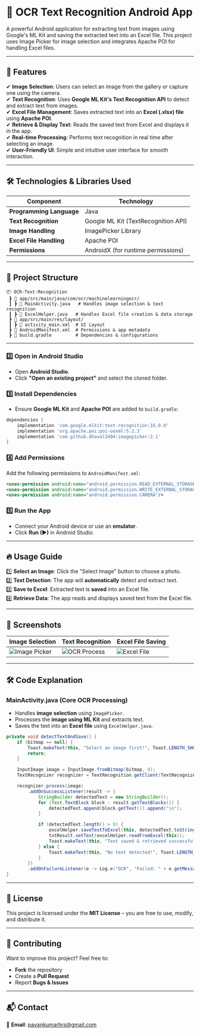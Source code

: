 # 📌 OCR Text Recognition Android App
A powerful Android application for extracting text from images using Google's ML Kit and saving the extracted text into an Excel file. This project uses Image Picker for image selection and integrates Apache POI for handling Excel files.

---

## 🚀 Features
✔ **Image Selection**: Users can select an image from the gallery or capture one using the camera.  
✔ **Text Recognition**: Uses **Google ML Kit's Text Recognition API** to detect and extract text from images.  
✔ **Excel File Management**: Saves extracted text into an **Excel (.xlsx) file** using **Apache POI**.  
✔ **Retrieve & Display Text**: Reads the saved text from Excel and displays it in the app.  
✔ **Real-time Processing**: Performs text recognition in real time after selecting an image.  
✔ **User-Friendly UI**: Simple and intuitive user interface for smooth interaction.  

---

## 🛠 Technologies & Libraries Used
| **Component**      | **Technology**  |
|-------------------|----------------|
| **Programming Language** | Java |
| **Text Recognition** | Google ML Kit (TextRecognition API) |
| **Image Handling** | ImagePicker Library |
| **Excel File Handling** | Apache POI |
| **Permissions** | AndroidX (for runtime permissions) |

---

## 📂 Project Structure
```
📦 OCR-Text-Recognition
 ┣ 📂 app/src/main/java/com/ocr/machinelearningocr/
 ┃ ┣ 📜 MainActivity.java   # Handles image selection & text recognition
 ┃ ┣ 📜 ExcelHelper.java   # Handles Excel file creation & data storage
 ┣ 📂 app/src/main/res/layout/
 ┃ ┣ 📜 activity_main.xml  # UI Layout
 ┣ 📜 AndroidManifest.xml  # Permissions & app metadata
 ┣ 📜 build.gradle         # Dependencies & configurations
```

---


### **2️⃣ Open in Android Studio**
- Open **Android Studio**.
- Click **"Open an existing project"** and select the cloned folder.

### **3️⃣ Install Dependencies**
- Ensure **Google ML Kit** and **Apache POI** are added to `build.gradle`:
```gradle
dependencies {
    implementation 'com.google.mlkit:text-recognition:16.0.0'
    implementation 'org.apache.poi:poi-ooxml:5.2.3'
    implementation 'com.github.dhaval2404:imagepicker:2.1'
}
```

### **4️⃣ Add Permissions**
Add the following permissions to `AndroidManifest.xml`:
```xml
<uses-permission android:name="android.permission.READ_EXTERNAL_STORAGE"/>
<uses-permission android:name="android.permission.WRITE_EXTERNAL_STORAGE"/>
<uses-permission android:name="android.permission.CAMERA"/>
```

### **5️⃣ Run the App**
- Connect your Android device or use an **emulator**.
- Click **Run (▶)** in Android Studio.

---

## 🔥 Usage Guide
1️⃣ **Select an Image**: Click the "Select Image" button to choose a photo.  
2️⃣ **Text Detection**: The app will **automatically** detect and extract text.  
3️⃣ **Save to Excel**: Extracted text is **saved** into an Excel file.  
4️⃣ **Retrieve Data**: The app reads and displays saved text from the Excel file.  

---

## 📸 Screenshots
| **Image Selection** | **Text Recognition** | **Excel File Saving** |
|--------------------|--------------------|--------------------|
| ![Image Picker](https://via.placeholder.com/300) | ![OCR Process](https://via.placeholder.com/300) | ![Excel File](https://via.placeholder.com/300) |

---

## 🛠 Code Explanation
### **MainActivity.java (Core OCR Processing)**
- Handles **image selection** using `ImagePicker`.
- Processes the **image using ML Kit** and extracts text.
- Saves the text into an **Excel file** using `ExcelHelper.java`.

```java
private void detectTextAndSave() {
    if (bitmap == null) {
        Toast.makeText(this, "Select an image first!", Toast.LENGTH_SHORT).show();
        return;
    }

    InputImage image = InputImage.fromBitmap(bitmap, 0);
    TextRecognizer recognizer = TextRecognition.getClient(TextRecognizerOptions.DEFAULT_OPTIONS);

    recognizer.process(image)
        .addOnSuccessListener(result -> {
            StringBuilder detectedText = new StringBuilder();
            for (Text.TextBlock block : result.getTextBlocks()) {
                detectedText.append(block.getText()).append("\n");
            }

            if (detectedText.length() > 0) {
                excelHelper.saveTextToExcel(this, detectedText.toString());
                txtResult.setText(excelHelper.readFromExcel(this));
                Toast.makeText(this, "Text saved & retrieved successfully!", Toast.LENGTH_SHORT).show();
            } else {
                Toast.makeText(this, "No text detected!", Toast.LENGTH_SHORT).show();
            }
        })
        .addOnFailureListener(e -> Log.e("OCR", "Failed: " + e.getMessage()));
}
```

---

## 📜 License
This project is licensed under the **MIT License** – you are free to use, modify, and distribute it.

---

## 🤝 Contributing
Want to improve this project? Feel free to:
- **Fork** the repository
- Create a **Pull Request**
- Report **Bugs & Issues**

---

## 📬 Contact
📧 **Email**: pavankumarhrs@gmail.com  
 

